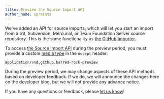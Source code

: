 ```yaml
---
title: Preview the Source Import API
author_name: spraints
---
```


We've added an API for source imports, which will let you start an import from a Git, Subversion, Mercurial, or Team Foundation Server source repository. This is the same functionality as [the GitHub Importer](https://help.github.com/articles/importing-from-other-version-control-systems-to-github/).

To access [the Source Import API][docs] during the preview period, you must provide a custom [media type][media-type] in the `Accept` header:

    application/vnd.github.barred-rock-preview

During the preview period, we may change aspects of these API methods based on developer feedback. If we do, we will announce the changes here on the developer blog, but we will not provide any advance notice.

If you have any questions or feedback, please [let us know][contact]!

[media-type]: /v3/media
[docs]: /v3/migration/source_imports/
[contact]: https://github.com/contact?form%5Bsubject%5D=Source+Import+API
